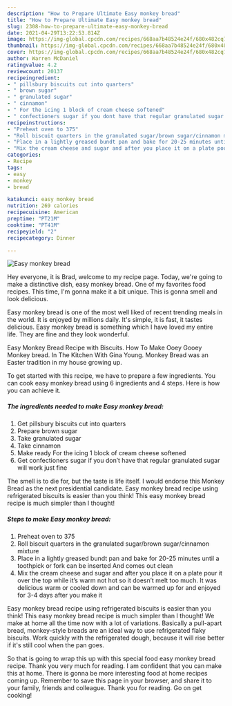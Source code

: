 ```yaml
---
description: "How to Prepare Ultimate Easy monkey bread"
title: "How to Prepare Ultimate Easy monkey bread"
slug: 2308-how-to-prepare-ultimate-easy-monkey-bread
date: 2021-04-29T13:22:53.814Z
image: https://img-global.cpcdn.com/recipes/668aa7b48524e24f/680x482cq70/easy-monkey-bread-recipe-main-photo.jpg
thumbnail: https://img-global.cpcdn.com/recipes/668aa7b48524e24f/680x482cq70/easy-monkey-bread-recipe-main-photo.jpg
cover: https://img-global.cpcdn.com/recipes/668aa7b48524e24f/680x482cq70/easy-monkey-bread-recipe-main-photo.jpg
author: Warren McDaniel
ratingvalue: 4.2
reviewcount: 20137
recipeingredient:
- " pillsbury biscuits cut into quarters"
- " brown sugar"
- " granulated sugar"
- " cinnamon"
- " For the icing 1 block of cream cheese softened"
- " confectioners sugar if you dont have that regular granulated sugar will work just fine"
recipeinstructions:
- "Preheat oven to 375"
- "Roll biscuit quarters in the granulated sugar/brown sugar/cinnamon mixture"
- "Place in a lightly greased bundt pan and bake for 20-25 minutes until a toothpick or fork can be inserted And comes out clean"
- "Mix the cream cheese and sugar and after you place it on a plate pour it over the top while it’s warm not hot so it doesn’t melt too much. It was delicious warm or cooled down and can be warmed up for and enjoyed for 3-4 days after you make it"
categories:
- Recipe
tags:
- easy
- monkey
- bread

katakunci: easy monkey bread 
nutrition: 269 calories
recipecuisine: American
preptime: "PT21M"
cooktime: "PT41M"
recipeyield: "2"
recipecategory: Dinner

---
```



![Easy monkey bread](https://img-global.cpcdn.com/recipes/668aa7b48524e24f/680x482cq70/easy-monkey-bread-recipe-main-photo.jpg)

Hey everyone, it is Brad, welcome to my recipe page. Today, we're going to make a distinctive dish, easy monkey bread. One of my favorites food recipes. This time, I'm gonna make it a bit unique. This is gonna smell and look delicious.

Easy monkey bread is one of the most well liked of recent trending meals in the world. It is enjoyed by millions daily. It's simple, it is fast, it tastes delicious. Easy monkey bread is something which I have loved my entire life. They are fine and they look wonderful.

Easy Monkey Bread Recipe with Biscuits. How To Make Ooey Gooey Monkey bread. In The Kitchen With Gina Young. Monkey Bread was an Easter tradition in my house growing up.


To get started with this recipe, we have to prepare a few ingredients. You can cook easy monkey bread using 6 ingredients and 4 steps. Here is how you can achieve it.

<!--inarticleads1-->

##### The ingredients needed to make Easy monkey bread:

1. Get  pillsbury biscuits cut into quarters
1. Prepare  brown sugar
1. Take  granulated sugar
1. Take  cinnamon
1. Make ready  For the icing 1 block of cream cheese softened
1. Get  confectioners sugar if you don’t have that regular granulated sugar will work just fine


The smell is to die for, but the taste is life itself. I would endorse this Monkey Bread as the next presidential candidate. Easy monkey bread recipe using refrigerated biscuits is easier than you think! This easy monkey bread recipe is much simpler than I thought! 

<!--inarticleads2-->

##### Steps to make Easy monkey bread:

1. Preheat oven to 375
1. Roll biscuit quarters in the granulated sugar/brown sugar/cinnamon mixture
1. Place in a lightly greased bundt pan and bake for 20-25 minutes until a toothpick or fork can be inserted And comes out clean
1. Mix the cream cheese and sugar and after you place it on a plate pour it over the top while it’s warm not hot so it doesn’t melt too much. It was delicious warm or cooled down and can be warmed up for and enjoyed for 3-4 days after you make it


Easy monkey bread recipe using refrigerated biscuits is easier than you think! This easy monkey bread recipe is much simpler than I thought! We make at home all the time now with a lot of variations. Basically a pull-apart bread, monkey-style breads are an ideal way to use refrigerated flaky biscuits. Work quickly with the refrigerated dough, because it will rise better if it&#39;s still cool when the pan goes. 

So that is going to wrap this up with this special food easy monkey bread recipe. Thank you very much for reading. I am confident that you can make this at home. There is gonna be more interesting food at home recipes coming up. Remember to save this page in your browser, and share it to your family, friends and colleague. Thank you for reading. Go on get cooking!

